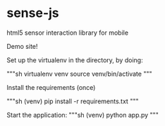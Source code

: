 sense-js
========

html5 sensor interaction library for mobile

Demo site!

Set up the virtualenv in the directory, by doing:

"""sh
  virtualenv venv
  source venv/bin/activate
"""

Install the requirements (once)

"""sh
  (venv) pip install -r requirements.txt
"""

Start the application:
"""sh
  (venv) python app.py
"""
